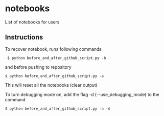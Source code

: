 # notebooks
List of notebooks for users

## Instructions ##

To recover notebook, runs following commands

```
 $ python before_and_after_github_script.py -b
```

and before pushing to repository

```  
$ python before_and_after_github_script.py -a
```

This will reset all the notebooks (clear output)

To turn debugging mode on, add the flag -d (--use_debugging_mode) to the command

```
$ python before_and_after_github_script.py -a -d
```
